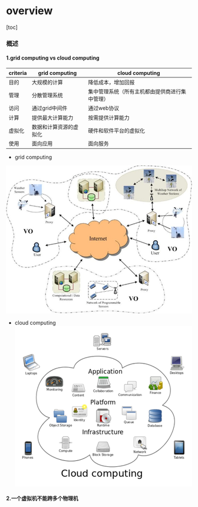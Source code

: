 # overview

[toc]

### 概述

#### 1.grid computing vs cloud computing
|criteria|grid computing|cloud computing|
|-|-|-|
|目的|大规模的计算|降低成本，增加回报|
|管理|分散管理系统|集中管理系统（所有主机都由提供商进行集中管理）|
|访问|通过grid中间件|通过web协议|
|计算|提供最大计算能力|按需提供计算能力|
|虚拟化|数据和计算资源的虚拟化|硬件和软件平台的虚拟化|
|使用|面向应用|面向服务|

* grid computing

![](./imgs/overview_01.jpg)

* cloud computing
![](./imgs/overview_02.png)

#### 2.一个虚拟机不能跨多个物理机
